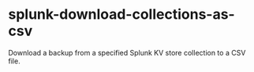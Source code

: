 # splunk-download-collections-as-csv
Download a backup from a specified Splunk KV store collection to a CSV file.
